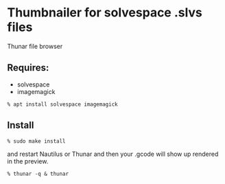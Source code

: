 # Thumbnailer for solvespace .slvs files

Thunar file browser

## Requires:

* solvespace
* imagemagick
```
% apt install solvespace imagemagick
```
## Install

```
% sudo make install
```

and restart Nautilus or Thunar and then your .gcode will show up rendered in the preview.

```
% thunar -q & thunar
```
